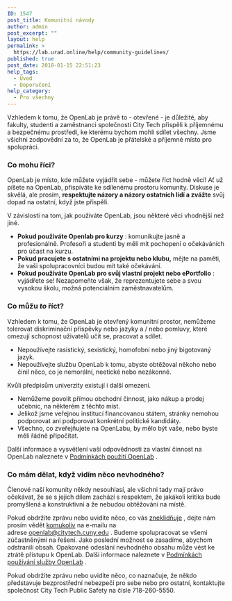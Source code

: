 ```yaml
---
ID: 1547
post_title: Komunitní návody
author: admin
post_excerpt: ""
layout: help
permalink: >
  https://lab.urad.online/help/community-guidelines/
published: true
post_date: 2018-01-15 22:51:23
help_tags:
  - Úvod
  - Doporučení
help_category:
  - Pro všechny
---
```

Vzhledem k tomu, že OpenLab je právě to - otevřené - je důležité, aby fakulty, studenti a zaměstnanci společnosti City Tech přispěli k příjemnému a bezpečnému prostředí, ke kterému bychom mohli sdílet všechny. Jsme všichni zodpovědní za to, že OpenLab je přátelské a příjemné místo pro spolupráci.
<h3><b>Co mohu říci?</b></h3>
OpenLab je místo, kde můžete vyjádřit sebe - můžete říct hodně věcí! Ať už píšete na OpenLab, přispíváte ke sdílenému prostoru komunity. Diskuse je skvělá, ale prosím, <b>respektujte názory a názory ostatních lidí a zvážte</b> svůj dopad na ostatní, když jste přispěli.

V závislosti na tom, jak používáte OpenLab, jsou některé věci vhodnější než jiné.
<ul>
 	<li><b>Pokud používáte Openlab pro kurzy</b> : komunikujte jasně a profesionálně. Profesoři a studenti by měli mít pochopení o očekáváních pro účast na kurzu.</li>
 	<li><b>Pokud pracujete s ostatními na projektu nebo klubu,</b> mějte na paměti, že vaši spolupracovníci budou mít také očekávání.</li>
 	<li><b>Pokud používáte OpenLab pro svůj vlastní projekt nebo ePortfolio</b> : vyjádřete se! Nezapomeňte však, že reprezentujete sebe a svou vysokou školu, možná potenciálním zaměstnavatelům.</li>
</ul>
<h3><b>Co můžu </b><i>to </i><b>říct?</b></h3>
Vzhledem k tomu, že OpenLab je otevřený komunitní prostor, nemůžeme tolerovat diskriminační příspěvky nebo jazyky a / nebo pomluvy, které omezují schopnost uživatelů učit se, pracovat a sdílet.
<ul>
 	<li>Nepoužívejte rasistický, sexistický, homofobní nebo jiný bigotovaný jazyk.</li>
 	<li>Nepoužívejte službu OpenLab k tomu, abyste obtěžoval někoho nebo činil něco, co je nemorální, neetické nebo nezákonné.</li>
</ul>
Kvůli předpisům univerzity existují i ​​další omezení.
<ul>
 	<li>Nemůžeme povolit přímou obchodní činnost, jako nákup a prodej učebnic, na některém z těchto míst.</li>
 	<li>Jelikož jsme veřejnou institucí financovanou státem, stránky nemohou podporovat ani podporovat konkrétní politické kandidáty.</li>
 	<li>Všechno, co zveřejňujete na OpenLabu, by mělo být vaše, nebo byste měli řádně připočítat.</li>
</ul>
Další informace a vysvětlení vaší odpovědnosti za vlastní činnost na OpenLab naleznete v <a href="https://lab.urad.online/about/terms-of-service/">Podmínkách použití OpenLab</a> .
<h3><b>Co mám dělat, když vidím něco nevhodného?</b></h3>
Členové naší komunity někdy nesouhlasí, ale všichni tady mají právo očekávat, že se s jejich dílem zachází s respektem, že jakákoli kritika bude promyšlená a konstruktivní a že nebudou obtěžováni na místě.

Pokud obdržíte zprávu nebo uvidíte něco, co vás <a href="mailto:OpenLab@citytech.cuny.edu">zneklidňuje</a> , dejte nám prosím vědět <a href="mailto:OpenLab@citytech.cuny.edu">komukoliv</a> na e-mailu na adrese <a href="mailto:OpenLab@citytech.cuny.edu">openlab@citytech.cuny.edu</a> . Budeme spolupracovat se všemi zúčastněnými na řešení. Jako poslední možnost se zasadíme, abychom odstranili obsah. Opakované odeslání nevhodného obsahu může vést ke ztrátě přístupu k OpenLab. Další informace naleznete v <a href="https://lab.urad.online/about/terms-of-service/">Podmínkách používání služby OpenLab</a> .

Pokud obdržíte zprávu nebo uvidíte něco, co naznačuje, že někdo představuje bezprostřední nebezpečí pro sebe nebo pro ostatní, kontaktujte společnost City Tech Public Safety na čísle 718-260-5550.